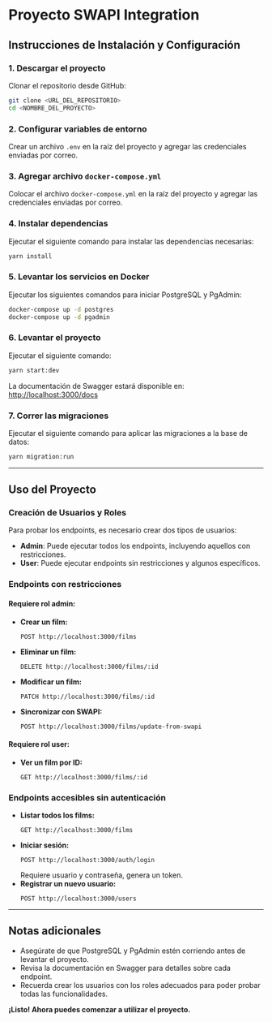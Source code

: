 # Proyecto SWAPI Integration

## Instrucciones de Instalación y Configuración

### 1. Descargar el proyecto
Clonar el repositorio desde GitHub:
```bash
git clone <URL_DEL_REPOSITORIO>
cd <NOMBRE_DEL_PROYECTO>
```

### 2. Configurar variables de entorno
Crear un archivo `.env` en la raíz del proyecto y agregar las credenciales enviadas por correo.

### 3. Agregar archivo `docker-compose.yml`
Colocar el archivo `docker-compose.yml` en la raíz del proyecto y agregar las credenciales enviadas por correo.

### 4. Instalar dependencias
Ejecutar el siguiente comando para instalar las dependencias necesarias:
```bash
yarn install
```

### 5. Levantar los servicios en Docker
Ejecutar los siguientes comandos para iniciar PostgreSQL y PgAdmin:
```bash
docker-compose up -d postgres  
docker-compose up -d pgadmin
```

### 6. Levantar el proyecto
Ejecutar el siguiente comando:
```bash
yarn start:dev
```
La documentación de Swagger estará disponible en:
[http://localhost:3000/docs](http://localhost:3000/docs)

### 7. Correr las migraciones
Ejecutar el siguiente comando para aplicar las migraciones a la base de datos:
```bash
yarn migration:run
```

---

## Uso del Proyecto

### Creación de Usuarios y Roles
Para probar los endpoints, es necesario crear dos tipos de usuarios:
- **Admin**: Puede ejecutar todos los endpoints, incluyendo aquellos con restricciones.
- **User**: Puede ejecutar endpoints sin restricciones y algunos específicos.

### Endpoints con restricciones
#### Requiere rol **admin**:
- **Crear un film:**
  ```http
  POST http://localhost:3000/films
  ```
- **Eliminar un film:**
  ```http
  DELETE http://localhost:3000/films/:id
  ```
- **Modificar un film:**
  ```http
  PATCH http://localhost:3000/films/:id
  ```
- **Sincronizar con SWAPI:**
  ```http
  POST http://localhost:3000/films/update-from-swapi
  ```

#### Requiere rol **user**:
- **Ver un film por ID:**
  ```http
  GET http://localhost:3000/films/:id
  ```

### Endpoints accesibles sin autenticación
- **Listar todos los films:**
  ```http
  GET http://localhost:3000/films
  ```
- **Iniciar sesión:**
  ```http
  POST http://localhost:3000/auth/login
  ```
  Requiere usuario y contraseña, genera un token.
- **Registrar un nuevo usuario:**
  ```http
  POST http://localhost:3000/users
  ```

---

## Notas adicionales
- Asegúrate de que PostgreSQL y PgAdmin estén corriendo antes de levantar el proyecto.
- Revisa la documentación en Swagger para detalles sobre cada endpoint.
- Recuerda crear los usuarios con los roles adecuados para poder probar todas las funcionalidades.

**¡Listo! Ahora puedes comenzar a utilizar el proyecto.**

